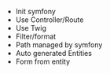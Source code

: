 - Init symfony
- Use Controller/Route
- Use Twig
- Filter/format
- Path managed by symfony
- Auto generated Entities
- Form from entity

